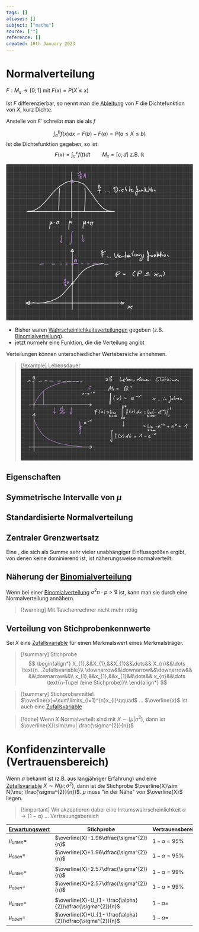 ```yaml
---
tags: []
aliases: []
subject: ["mathe"]
source: [""]
reference: []
created: 10th January 2023
---
```


# Normalverteilung
$F: M_{x}\rightarrow[0;1]$ mit $F(x)=P(X\leq x)$

Ist $F$ differenzierbar, so nennt man die [Ableitung](../mathe%20(3)/Differenzialrechnung.md) von $F$ die Dichtefunktion von $X$, kurz Dichte.

Anstelle von $F'$ schreibt man sie als $f$

$$
\int^{b}_{a} f(x)dx= F(b)-F(a) = P(a\leq X\leq b)
$$
Ist die Dichtefunktion gegeben, so ist:
$$
F(x)=\int^{x}_{c}f(t)dt\qquad M_{x}=[c;d]\text{ z.B. } \mathbb{R}
$$

![PNG-Bild](assets/PNG-Bild.png)


- Bisher waren [Wahrscheinlichkeitsverteilungen](Wahrscheinlichkeitsverteilung.md) gegeben (z.B. [Binomialverteilung](Binomialverteilung.md)).
- jetzt nurmehr eine Funktion, die die Verteilung angibt

Verteilungen können unterschiedlicher Wertebereiche annehmen.

>[!example] Lebensdauer
>![1175](assets/PNG-Bild%201.png)

## Eigenschaften
## Symmetrische Intervalle von $\mu$
## Standardisierte Normalverteilung

## Zentraler Grenzwertsatz
Eine [](Zufallsvariable.md#Stetige%20Zufallsvariablen|stetige%20Zufallsvariable), die sich als Summe sehr vieler unabhängiger Einflussgrößen ergibt, von denen keine dominierend ist, ist näherungsweise normalverteilt.
## Näherung der [Binomialverteilung](Binomialverteilung.md)
Wenn bei einer [Binomialverteilung](Binomialverteilung.md) $\sigma^{2}n\cdot p>9$ ist, kann man sie durch eine Normalverteilung annähern.
> [!warning] Mit Taschenrechner nicht mehr nötig

## Verteilung von Stichprobenkennwerte
Sei $X$ eine [Zufallsvariable](Zufallsvariable.md) für einen Merkmalswert eines Merkmalsträger.

>[!summary] Stichprobe
> $$
> \begin{align*}
> X_{1},&&X_{1},&&X_{1}&&\dots&& X_{n}&&\dots \text{n...Zufallsvariable}\\
> \downarrow&&\downarrow&&\downarrow&& &&\downarrow&&\\
> x_{1},&&x_{1},&&x_{1}&&\dots&& x_{n}&&\dots \text{n-Tupel (eine Stichprobe)}\\
> \end{align*}
> $$

> [!summary] Stichprobenmittel
> $\overline{x}=\sum\limits_{i=1}^{n}x_{i}\qquad$ ... $\overline{x}$ ist auch eine [Zufallsvariable](Zufallsvariable.md)

> [!done] Wenn $X$ Normalverteilt sind mit $X\sim (\mu|\sigma^{2})$, dann ist $\overline{X}\sim(\mu| \frac{\sigma^{2}}{n})$

# Konfidenzintervalle (Vertrauensbereich)
Wenn $\sigma$ bekannt ist (z.B. aus langjähriger Erfahrung) und eine [Zufallsvariable](Zufallsvariable.md) $X\sim N(\mu;\sigma^{2})$, dann ist die Stichprobe $\overline{X}\sim N(\mu; \frac{\sigma^{2}}{n})$. 
$\mu$ muss "in der Nähe" von $\overline{X}$ liegen.
> [!important] Wir akzeptieren dabei eine Irrtumswahrscheinlichkeit $\alpha$
> $\rightarrow (1-\alpha)$ ... Vertrauungsbereich

| [Erwartungswert](Erwartungswert.md) | Stichprobe                                                  | Vertrauensbereich |
| -------------- | ----------------------------------------------------------- | ----------------- |
| $\mu_{unten}=$ | $\overline{X}-1.96\dfrac{\sigma^{2}}{n}$                    | $1-\alpha=95\%$   |
| $\mu_{oben}=$  | $\overline{X}+1.96\dfrac{\sigma^{2}}{n}$                    | $1-\alpha=95\%$   |
|                |                                                             |                   |
| $\mu_{unten}=$ | $\overline{X}-2.57\dfrac{\sigma^{2}}{n}$                    | $1-\alpha=99\%$   |
| $\mu_{oben}=$  | $\overline{X}+2.57\dfrac{\sigma^{2}}{n}$                    | $1-\alpha=99\%$   |
|                |                                                             |                   |
| $\mu_{unten}=$ | $\overline{X}-U_{1- \frac{\alpha}{2}}\dfrac{\sigma^{2}}{n}$ | $1-\alpha=$       |
| $\mu_{oben}=$  | $\overline{X}+U_{1- \frac{\alpha}{2}}\dfrac{\sigma^{2}}{n}$ | $1-\alpha=$       |